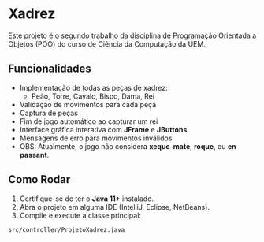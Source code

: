 # Xadrez


Este projeto é o segundo trabalho da disciplina de Programação Orientada a Objetos (POO) do curso de Ciência da Computação da UEM.

## Funcionalidades

- Implementação de todas as peças de xadrez:
  - Peão, Torre, Cavalo, Bispo, Dama, Rei
- Validação de movimentos para cada peça
- Captura de peças
- Fim de jogo automático ao capturar um rei
- Interface gráfica interativa com **JFrame** e **JButtons**
- Mensagens de erro para movimentos inválidos
- OBS: Atualmente, o jogo não considera **xeque-mate**, **roque**, ou **en passant**.


## Como Rodar

1. Certifique-se de ter o **Java 11+** instalado.
2. Abra o projeto em alguma IDE (IntelliJ, Eclipse, NetBeans).
3. Compile e execute a classe principal:

```bash
src/controller/ProjetoXadrez.java
```
